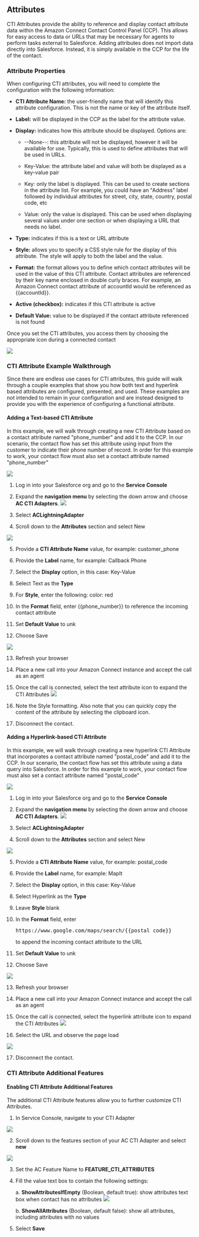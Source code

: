
Attributes
----------

CTI Attributes provide the ability to reference and display contact
attribute data within the Amazon Connect Contact Control Panel (CCP).
This allows for easy access to data or URLs that may be necessary for
agents to perform tasks external to Salesforce. Adding attributes does
not import data directly into Salesforce. Instead, it is simply
available in the CCP for the life of the contact.

### Attribute Properties 

When configuring CTI attributes, you will need to complete the
configuration with the following information:

-   **CTI Attribute Name:** the user-friendly name that will identify
    this attribute configuration. This is not the name or key of the
    attribute itself.

-   **Label:** will be displayed in the CCP as the label for the
    attribute value.

-   **Display:** indicates how this attribute should be displayed.
    Options are:

    -   --None--: this attribute will not be displayed, however it will
        be available for use. Typically, this is used to define
        attributes that will be used in URLs.

    -   Key-Value: the attribute label and value will both be displayed
        as a key-value pair

    -   Key: only the label is displayed. This can be used to create
        sections in the attribute list. For example, you could have an
        "Address" label followed by individual attributes for street,
        city, state, country, postal code, etc

    -   Value: only the value is displayed. This can be used when
        displaying several values under one section or when displaying a
        URL that needs no label.

-   **Type:** indicates if this is a text or URL attribute

-   **Style:** allows you to specify a CSS style rule for the display of
    this attribute. The style will apply to both the label and the
    value.

-   **Format:** the format allows you to define which contact attributes
    will be used in the value of this CTI attribute. Contact attributes
    are referenced by their key name enclosed in double curly braces.
    For example, an Amazon Connect contact attribute of accountId would
    be referenced as {{accountId}}.

-   **Active (checkbox):** indicates if this CTI attribute is active

-   **Default Value:** value to be displayed if the contact attribute
    referenced is not found

Once you set the CTI attributes, you access them by choosing the
appropriate icon during a connected contact

<img src="../media/image121.png" />

### CTI Attribute Example Walkthrough

Since there are endless use cases for CTI attributes, this guide will
walk through a couple examples that show you how both text and hyperlink
based attributes are configured, presented, and used. These examples are
not intended to remain in your configuration and are instead designed to
provide you with the experience of configuring a functional attribute.

#### Adding a Text-based CTI Attribute

In this example, we will walk through creating a new CTI Attribute based
on a contact attribute named "phone_number" and add it to the CCP. In
our scenario, the contact flow has set this attribute using input from
the customer to indicate their phone number of record. In order for this
example to work, your contact flow must also set a contact attribute
named "phone_number"

<img src="../media/image122.png" />

1.  Log in into your Salesforce org and go to the **Service Console**

2.  Expand the **navigation menu** by selecting the down arrow and
    choose **AC CTI Adapters**.
    <img src="../media/image114.png" />

3.  Select **ACLightningAdapter**

4.  Scroll down to the **Attributes** section and select New
<img src="../media/image123.png" />

5.  Provide a **CTI Attribute Name** value, for example: customer_phone

6.  Provide the **Label** name, for example: Callback Phone

7.  Select the **Display** option, in this case: Key-Value

8.  Select Text as the **Type**

9.  For **Style**, enter the following: color: red

10. In the **Format** field, enter {{phone_number}} to reference the
    incoming contact attribute

11. Set **Default Value** to unk

12. Choose Save
<img src="../media/image124.png" />

13. Refresh your browser

14. Place a new call into your Amazon Connect instance and accept the
    call as an agent

15. Once the call is connected, select the text attribute icon to expand
    the CTI Attributes
    <img src="../media/image125.png" />

16. Note the Style formatting. Also note that you can quickly copy the
    content of the attribute by selecting the clipboard icon.

17. Disconnect the contact.

#### Adding a Hyperlink-based CTI Attribute

In this example, we will walk through creating a new hyperlink CTI
Attribute that incorporates a contact attribute named "postal_code" and
add it to the CCP. In our scenario, the contact flow has set this
attribute using a data query into Salesforce. In order for this example
to work, your contact flow must also set a contact attribute named
"postal_code"

<img src="../media/image126.png" />

1.  Log in into your Salesforce org and go to the **Service Console**

2.  Expand the **navigation menu** by selecting the down arrow and
    choose **AC CTI Adapters**.
    <img src="../media/image114.png" />

3.  Select **ACLightningAdapter**

4.  Scroll down to the **Attributes** section and select New
<img src="../media/image123.png" />

5.  Provide a **CTI Attribute Name** value, for example: postal_code

6.  Provide the **Label** name, for example: MapIt

7.  Select the **Display** option, in this case: Key-Value

8.  Select Hyperlink as the **Type**

9.  Leave **Style** blank

10. In the **Format** field, enter
    <pre>https://www.google.com/maps/search/{{postal_code}}</pre>
    to append the incoming contact attribute to the URL

11. Set **Default Value** to unk

12. Choose Save
<img src="../media/image127.png" />

13. Refresh your browser

14. Place a new call into your Amazon Connect instance and accept the
    call as an agent

15. Once the call is connected, select the hyperlink attribute icon to
    expand the CTI Attributes
    <img src="../media/image128.png" />

16. Select the URL and observe the page load
<img src="../media/image129.png" />

17. Disconnect the contact.

### CTI Attribute Additional Features

#### Enabling CTI Attribute Additional Features

The additional CTI Attribute features allow you to further customize CTI
Attributes.

1.  In Service Console, navigate to your CTI Adapter

<img src="../media/image130.png" />

2.  Scroll down to the features section of your AC CTI Adapter and
    select **new**

<img src="../media/image131.png" />

3.  Set the AC Feature Name to **FEATURE_CTI_ATTRIBUTES**

4.  Fill the value text box to contain the following settings:

    a.  **ShowAttributesIfEmpty** (Boolean, default true): show
        attributes text box when contact has no attributes
        <img src="../media/image132.png" />
        
    b.  **ShowAllAttributes** (Boolean, default false): show all attributes, including attributes with no values

5.  Select **Save**
